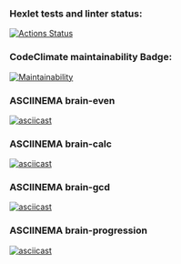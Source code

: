 ### Hexlet tests and linter status:
[![Actions Status](https://github.com/toro89rus/python-project-49/actions/workflows/hexlet-check.yml/badge.svg)](https://github.com/toro89rus/python-project-49/actions)

### CodeClimate maintainability Badge:
[![Maintainability](https://api.codeclimate.com/v1/badges/0eac92deb91a8a7b53a7/maintainability)](https://codeclimate.com/github/toro89rus/python-project-49/maintainability)

### ASCIINEMA brain-even
[![asciicast](https://asciinema.org/a/ZcKBL4BOzL3Kf9uOdWLLiiFac.svg)](https://asciinema.org/a/ZcKBL4BOzL3Kf9uOdWLLiiFac)

### ASCIINEMA brain-calc
[![asciicast](https://asciinema.org/a/Jq4HjG82pacJBDS04WtxtYZEB.svg)](https://asciinema.org/a/Jq4HjG82pacJBDS04WtxtYZEB)

### ASCIINEMA brain-gcd
[![asciicast](https://asciinema.org/a/NMZqFUNJHmPrye2Fnbd0z2sLa.svg)](https://asciinema.org/a/NMZqFUNJHmPrye2Fnbd0z2sLa)

### ASCIINEMA brain-progression
[![asciicast](https://asciinema.org/a/tAVwpaYyOOUZwMO5FmSOufTqG.svg)](https://asciinema.org/a/tAVwpaYyOOUZwMO5FmSOufTqG)